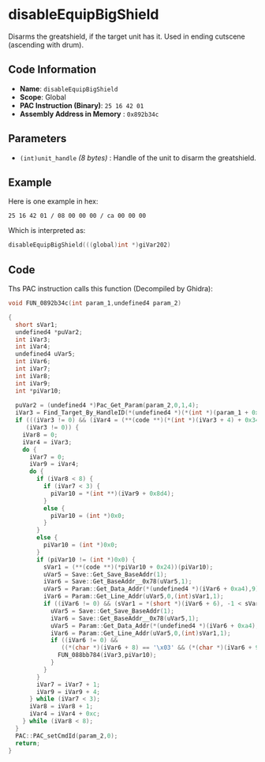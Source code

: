 # disableEquipBigShield

Disarms the greatshield, if the target unit has it. Used in ending cutscene (ascending with drum).

## Code Information

- **Name**: `disableEquipBigShield`
- **Scope**: Global
- **PAC Instruction (Binary)**: `25 16 42 01`
- **Assembly Address in Memory** : `0x892b34c`

## Parameters

- `(int)unit_handle` *(8 bytes)* : Handle of the unit to disarm the greatshield.

## Example

Here is one example in hex:

```25 16 42 01 / 08 00 00 00 / ca 00 00 00```

Which is interpreted as:

```c
disableEquipBigShield(((global)int *)giVar202)
```

## Code

Ths PAC instruction calls this function (Decompiled by Ghidra):

```c
void FUN_0892b34c(int param_1,undefined4 param_2)

{
  short sVar1;
  undefined4 *puVar2;
  int iVar3;
  int iVar4;
  undefined4 uVar5;
  int iVar6;
  int iVar7;
  int iVar8;
  int iVar9;
  int *piVar10;
  
  puVar2 = (undefined4 *)Pac_Get_Param(param_2,0,1,4);
  iVar3 = Find_Target_By_HandleID(*(undefined4 *)(*(int *)(param_1 + 0x10) + 0xe8),*puVar2,1);
  if (((iVar3 != 0) && (iVar4 = (**(code **)(*(int *)(iVar3 + 4) + 0x34))(iVar3), iVar4 == 9)) &&
     (iVar3 != 0)) {
    iVar8 = 0;
    iVar4 = iVar3;
    do {
      iVar7 = 0;
      iVar9 = iVar4;
      do {
        if (iVar8 < 8) {
          if (iVar7 < 3) {
            piVar10 = *(int **)(iVar9 + 0x8d4);
          }
          else {
            piVar10 = (int *)0x0;
          }
        }
        else {
          piVar10 = (int *)0x0;
        }
        if (piVar10 != (int *)0x0) {
          sVar1 = (**(code **)(*piVar10 + 0x24))(piVar10);
          uVar5 = Save::Get_Save_BaseAddr(1);
          iVar6 = Save::Get_BaseAddr__0x78(uVar5,1);
          uVar5 = Param::Get_Data_Addr(*(undefined4 *)(iVar6 + 0xa4),9);
          iVar6 = Param::Get_Line_Addr(uVar5,0,(int)sVar1,1);
          if ((iVar6 != 0) && (sVar1 = *(short *)(iVar6 + 6), -1 < sVar1)) {
            uVar5 = Save::Get_Save_BaseAddr(1);
            iVar6 = Save::Get_BaseAddr__0x78(uVar5,1);
            uVar5 = Param::Get_Data_Addr(*(undefined4 *)(iVar6 + 0xa4),0x1c);
            iVar6 = Param::Get_Line_Addr(uVar5,0,(int)sVar1,1);
            if ((iVar6 != 0) &&
               ((*(char *)(iVar6 + 8) == '\x03' && (*(char *)(iVar6 + 9) == '\x1a')))) {
              FUN_088bb784(iVar3,piVar10);
            }
          }
        }
        iVar7 = iVar7 + 1;
        iVar9 = iVar9 + 4;
      } while (iVar7 < 3);
      iVar8 = iVar8 + 1;
      iVar4 = iVar4 + 0xc;
    } while (iVar8 < 8);
  }
  PAC::PAC_setCmdId(param_2,0);
  return;
}
```

